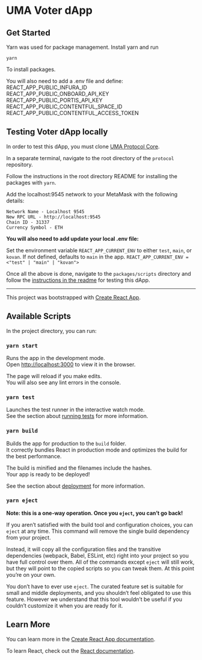 # UMA Voter dApp

## Get Started

Yarn was used for package management. Install yarn and run

`yarn`

To install packages.

You will also need to add a .env file and define:\
REACT_APP_PUBLIC_INFURA_ID \
REACT_APP_PUBLIC_ONBOARD_API_KEY \
REACT_APP_PUBLIC_PORTIS_API_KEY
REACT_APP_PUBLIC_CONTENTFUL_SPACE_ID
REACT_APP_PUBLIC_CONTENTFUL_ACCESS_TOKEN

## Testing Voter dApp locally

In order to test this dApp, you must clone [UMA Protocol Core](https://github.com/UMAprotocol/protocol).

In a separate terminal, navigate to the root directory of the `protocol` repository.

Follow the instructions in the root directory README for installing the packages with `yarn`.

Add the localhost:9545 network to your MetaMask with the following details:

```
Network Name - Localhost 9545
New RPC URL - http://localhost:9545
Chain ID - 31337
Currency Symbol - ETH
```

**You will also need to add update your local .env file:**

Set the environment variable `REACT_APP_CURRENT_ENV` to either `test`, `main`, or `kovan`. If not defined, defaults to `main` in the app.
`REACT_APP_CURRENT_ENV = <"test" | "main" | "kovan">`

Once all the above is done, navigate to the `packages/scripts` directory and follow the [instructions in the readme](https://github.com/UMAprotocol/protocol/tree/master/packages/scripts#testing-the-voter-dapp) for testing this dApp.

--------------------------------------------------

This project was bootstrapped with [Create React App](https://github.com/facebook/create-react-app).

## Available Scripts

In the project directory, you can run:

### `yarn start`

Runs the app in the development mode.\
Open [http://localhost:3000](http://localhost:3000) to view it in the browser.

The page will reload if you make edits.\
You will also see any lint errors in the console.

### `yarn test`

Launches the test runner in the interactive watch mode.\
See the section about [running tests](https://facebook.github.io/create-react-app/docs/running-tests) for more information.

### `yarn build`

Builds the app for production to the `build` folder.\
It correctly bundles React in production mode and optimizes the build for the best performance.

The build is minified and the filenames include the hashes.\
Your app is ready to be deployed!

See the section about [deployment](https://facebook.github.io/create-react-app/docs/deployment) for more information.

### `yarn eject`

**Note: this is a one-way operation. Once you `eject`, you can’t go back!**

If you aren’t satisfied with the build tool and configuration choices, you can `eject` at any time. This command will remove the single build dependency from your project.

Instead, it will copy all the configuration files and the transitive dependencies (webpack, Babel, ESLint, etc) right into your project so you have full control over them. All of the commands except `eject` will still work, but they will point to the copied scripts so you can tweak them. At this point you’re on your own.

You don’t have to ever use `eject`. The curated feature set is suitable for small and middle deployments, and you shouldn’t feel obligated to use this feature. However we understand that this tool wouldn’t be useful if you couldn’t customize it when you are ready for it.

## Learn More

You can learn more in the [Create React App documentation](https://facebook.github.io/create-react-app/docs/getting-started).

To learn React, check out the [React documentation](https://reactjs.org/).
